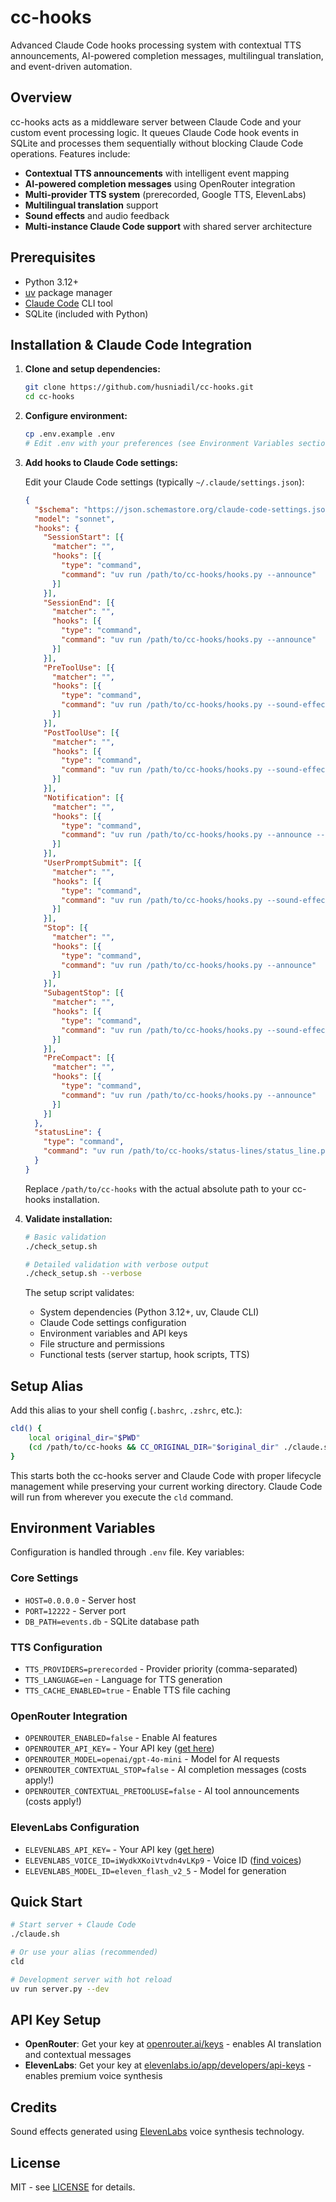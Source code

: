 # cc-hooks

Advanced Claude Code hooks processing system with contextual TTS announcements, AI-powered completion messages, multilingual translation, and event-driven automation.

## Overview

cc-hooks acts as a middleware server between Claude Code and your custom event processing logic. It queues Claude Code hook events in SQLite and processes them sequentially without blocking Claude Code operations. Features include:

- **Contextual TTS announcements** with intelligent event mapping
- **AI-powered completion messages** using OpenRouter integration  
- **Multi-provider TTS system** (prerecorded, Google TTS, ElevenLabs)
- **Multilingual translation** support
- **Sound effects** and audio feedback
- **Multi-instance Claude Code support** with shared server architecture

## Prerequisites

- Python 3.12+
- [uv](https://docs.astral.sh/uv/) package manager
- [Claude Code](https://claude.ai/code) CLI tool
- SQLite (included with Python)

## Installation & Claude Code Integration

1. **Clone and setup dependencies:**
   ```bash
   git clone https://github.com/husniadil/cc-hooks.git
   cd cc-hooks
   ```

2. **Configure environment:**
   ```bash
   cp .env.example .env
   # Edit .env with your preferences (see Environment Variables section)
   ```

3. **Add hooks to Claude Code settings:**
   
   Edit your Claude Code settings (typically `~/.claude/settings.json`):
   ```json
   {
     "$schema": "https://json.schemastore.org/claude-code-settings.json",
     "model": "sonnet",
     "hooks": {
       "SessionStart": [{
         "matcher": "",
         "hooks": [{
           "type": "command",
           "command": "uv run /path/to/cc-hooks/hooks.py --announce"
         }]
       }],
       "SessionEnd": [{
         "matcher": "",
         "hooks": [{
           "type": "command", 
           "command": "uv run /path/to/cc-hooks/hooks.py --announce"
         }]
       }],
       "PreToolUse": [{
         "matcher": "",
         "hooks": [{
           "type": "command",
           "command": "uv run /path/to/cc-hooks/hooks.py --sound-effect=sound_effect_tek.mp3"
         }]
       }],
       "PostToolUse": [{
         "matcher": "",
         "hooks": [{
           "type": "command",
           "command": "uv run /path/to/cc-hooks/hooks.py --sound-effect=sound_effect_cetek.mp3"
         }]
       }],
       "Notification": [{
         "matcher": "",
         "hooks": [{
           "type": "command",
           "command": "uv run /path/to/cc-hooks/hooks.py --announce --sound-effect=sound_effect_tung.mp3"
         }]
       }],
       "UserPromptSubmit": [{
         "matcher": "",
         "hooks": [{
           "type": "command",
           "command": "uv run /path/to/cc-hooks/hooks.py --sound-effect=sound_effect_klek.mp3"
         }]
       }],
       "Stop": [{
         "matcher": "",
         "hooks": [{
           "type": "command",
           "command": "uv run /path/to/cc-hooks/hooks.py --announce"
         }]
       }],
       "SubagentStop": [{
         "matcher": "",
         "hooks": [{
           "type": "command",
           "command": "uv run /path/to/cc-hooks/hooks.py --sound-effect=sound_effect_cetek.mp3"
         }]
       }],
       "PreCompact": [{
         "matcher": "",
         "hooks": [{
           "type": "command",
           "command": "uv run /path/to/cc-hooks/hooks.py --announce"
         }]
       }]
     },
     "statusLine": {
       "type": "command",
       "command": "uv run /path/to/cc-hooks/status-lines/status_line.py"
     }
   }
   ```

   Replace `/path/to/cc-hooks` with the actual absolute path to your cc-hooks installation.

4. **Validate installation:**
   ```bash
   # Basic validation
   ./check_setup.sh
   
   # Detailed validation with verbose output
   ./check_setup.sh --verbose
   ```
   
   The setup script validates:
   - System dependencies (Python 3.12+, uv, Claude CLI)
   - Claude Code settings configuration  
   - Environment variables and API keys
   - File structure and permissions
   - Functional tests (server startup, hook scripts, TTS)

## Setup Alias

Add this alias to your shell config (`.bashrc`, `.zshrc`, etc.):

```bash
cld() {
    local original_dir="$PWD"
    (cd /path/to/cc-hooks && CC_ORIGINAL_DIR="$original_dir" ./claude.sh "$@")
}
```

This starts both the cc-hooks server and Claude Code with proper lifecycle management while preserving your current working directory. Claude Code will run from wherever you execute the `cld` command.

## Environment Variables

Configuration is handled through `.env` file. Key variables:

### Core Settings
- `HOST=0.0.0.0` - Server host
- `PORT=12222` - Server port
- `DB_PATH=events.db` - SQLite database path

### TTS Configuration  
- `TTS_PROVIDERS=prerecorded` - Provider priority (comma-separated)
- `TTS_LANGUAGE=en` - Language for TTS generation
- `TTS_CACHE_ENABLED=true` - Enable TTS file caching

### OpenRouter Integration
- `OPENROUTER_ENABLED=false` - Enable AI features
- `OPENROUTER_API_KEY=` - Your API key ([get here](https://openrouter.ai/keys))
- `OPENROUTER_MODEL=openai/gpt-4o-mini` - Model for AI requests
- `OPENROUTER_CONTEXTUAL_STOP=false` - AI completion messages (costs apply!)
- `OPENROUTER_CONTEXTUAL_PRETOOLUSE=false` - AI tool announcements (costs apply!)

### ElevenLabs Configuration
- `ELEVENLABS_API_KEY=` - Your API key ([get here](https://elevenlabs.io/app/developers/api-keys))
- `ELEVENLABS_VOICE_ID=iWydkXKoiVtvdn4vLKp9` - Voice ID ([find voices](https://elevenlabs.io/app/voice-lab))
- `ELEVENLABS_MODEL_ID=eleven_flash_v2_5` - Model for generation

## Quick Start

```bash
# Start server + Claude Code
./claude.sh

# Or use your alias (recommended)
cld

# Development server with hot reload
uv run server.py --dev
```

## API Key Setup

- **OpenRouter**: Get your key at [openrouter.ai/keys](https://openrouter.ai/keys) - enables AI translation and contextual messages
- **ElevenLabs**: Get your key at [elevenlabs.io/app/developers/api-keys](https://elevenlabs.io/app/developers/api-keys) - enables premium voice synthesis

## Credits

Sound effects generated using [ElevenLabs](https://elevenlabs.io) voice synthesis technology.

## License

MIT - see [LICENSE](LICENSE) for details.